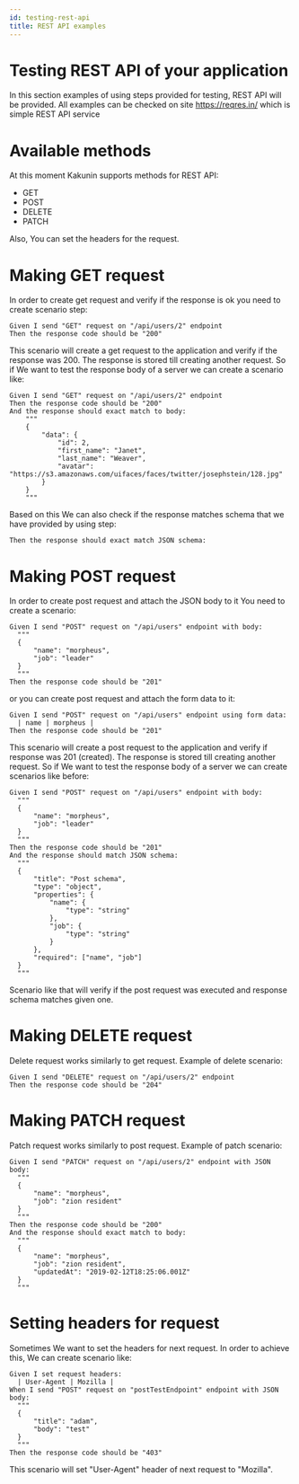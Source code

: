 ```yaml
---
id: testing-rest-api
title: REST API examples
---
```


# Testing REST API of your application

In this section examples of using steps provided for testing, REST API will be provided.
All examples can be checked on site https://reqres.in/ which is simple REST API service

# Available methods

At this moment Kakunin supports methods for REST API:
- GET
- POST
- DELETE
- PATCH

Also, You can set the headers for the request.

# Making GET request

In order to create get request and verify if the response is ok you need to create scenario step: 

```gherkin
Given I send "GET" request on "/api/users/2" endpoint
Then the response code should be "200"
```

This scenario will create a get request to the application and verify if the response was 200. 
The response is stored till creating another request. So if We want to test the response body of a server we can create a scenario like:

```gherkin
Given I send "GET" request on "/api/users/2" endpoint
Then the response code should be "200"
And the response should exact match to body:
    """
    {
        "data": {
            "id": 2,
            "first_name": "Janet",
            "last_name": "Weaver",
            "avatar": "https://s3.amazonaws.com/uifaces/faces/twitter/josephstein/128.jpg"
        }
    }
    """
```

Based on this We can also check if the response matches schema that we have provided by using step:

```gherkin
Then the response should exact match JSON schema:
```

# Making POST request

In order to create post request and attach the JSON body to it You need to create a scenario:

```gherkin
Given I send "POST" request on "/api/users" endpoint with body:
  """
  {
      "name": "morpheus",
      "job": "leader"
  }
  """
Then the response code should be "201"
```

or you can create post request and attach the form data to it: 

```gherkin
Given I send "POST" request on "/api/users" endpoint using form data:
  | name | morpheus |
Then the response code should be "201"
```

This scenario will create a post request to the application and verify if response was 201 (created). 
The response is stored till creating another request. So if We want to test the response body of a server we can create scenarios
like before:

```gherkin
Given I send "POST" request on "/api/users" endpoint with body:
  """
  {
      "name": "morpheus",
      "job": "leader"
  }
  """
Then the response code should be "201"
And the response should match JSON schema:
  """
  {
      "title": "Post schema",
      "type": "object",
      "properties": {
          "name": {
              "type": "string"
          },
          "job": {
              "type": "string"
          }
      },
      "required": ["name", "job"]
  }
  """
```

Scenario like that will verify if the post request was executed and response schema matches given one.

# Making DELETE request

Delete request works similarly to get request. Example of delete scenario:

```gherkin
Given I send "DELETE" request on "/api/users/2" endpoint
Then the response code should be "204"
```

# Making PATCH request

Patch request works similarly to post request. Example of patch scenario: 

```gherkin
Given I send "PATCH" request on "/api/users/2" endpoint with JSON body:
  """
  {
      "name": "morpheus",
      "job": "zion resident"
  }
  """
Then the response code should be "200"
And the response should exact match to body:
  """
  {
      "name": "morpheus",
      "job": "zion resident",
      "updatedAt": "2019-02-12T18:25:06.001Z"
  }
  """
```

# Setting headers for request

Sometimes We want to set the headers for next request. In order to achieve this, We can create scenario like:

```gherkin
Given I set request headers:
  | User-Agent | Mozilla |
When I send "POST" request on "postTestEndpoint" endpoint with JSON body:
  """
  {
      "title": "adam",
      "body": "test"
  }
  """
Then the response code should be "403"
```
 This scenario will set "User-Agent" header of next request to "Mozilla".
